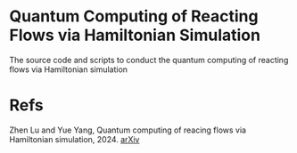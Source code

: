 # Quantum Computing of Reacting Flows via Hamiltonian Simulation

The source code and scripts to conduct the quantum computing of reacting flows via Hamiltonian simulation

# Refs

Zhen Lu and Yue Yang, Quantum computing of reacing flows via Hamiltonian simulation, 2024. [arXiv](https://arxiv.org/abs/2312.07893) 
